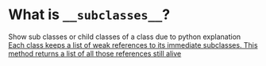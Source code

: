 # What is `__subclasses__`?

Show sub classes or child classes of a class
due to python explanation
[Each class keeps a list of weak references to its immediate subclasses. This method returns a list of all those references still alive](https://docs.python.org/3/library/stdtypes.html#class.__subclasses__)
